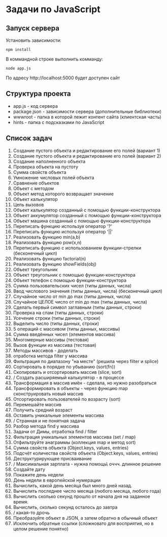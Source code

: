 # Задачи по JavaScript

## Запуск сервера

Установить зависимости:
```
npm install
```

В коммандной строке выполнить комманду:
```
node app.js
```

По адресу http://localhost:5000 будет доступен сайт

## Структура проекта
- app.js - код сервера
- package.json - зависимости сервера (дополнительные библиотеки)
- wwwroot - папка в которой лежит контент сайта (клиентская часть)
- hints - папка с подсказками по JavaScript

## Список задач
1. Создание пустого объекта и редактирование его полей (вариант 1)
2. Создание пустого объекта и редактирование его полей (вариант 2)
3. Создание наполненного объекта
4. Проверка объекта на пустоту
5. Сумма свойств объекта
6. Умножение числовых полей объекта
7. Сравнение объектов
8. Объект с методом
9. Объект метод которого возвращает значение
10. Объект калькулятор
11. Цепь вызовов
12. Объект калькулятор созданный с помощью функции-конструктора
13. Объект аккумулятор созданный с помощью функции-конструктора
14. Объект машина созданный с помощью функции-конструктора
15. Переписать функцию используя оператор '?'
16. Переписать функцию используя оператор '||'
17. Реализовать функцию min(a,b)
18. Реализовать функцию pow(x,n)
19. Переписать функцию с использованием функции-стрелки (бесконечный цикл)
20. Реализовать функцию factorial(n)
21. Реализовать функцию showFields(obj)
22. Объект треугольник
23. Объект треугольник с помощью функции-конструктора
24. Объект телефон с помощью функции-конструктора
25. Сумма пользовательских чисел (типы данных, числа)
26. Ввод числового значения (типы данных, числа) (бесконечный цикл)
27. Случайное число от min до max (типы данных, числа)
28. Случайное ЦЕЛОЕ число от min до max (типы данных, числа)
29. Сделать первый символ заглавным (типы данных, строки)
30. Проверка на спам (типы данных, строки)
31. Усечение строки (типы данных, строки)
32. Выделить число (типы данных, строки)
33. 5 операций с массивом (типы данных, массивы)
34. Сумма введённых чисел (элементов массива)
35. Многомерные массивы (тестовая)
36. Вызов функции из массива (тестовая)
37. Методы массивов - доделать
38. отработка метода filter у массива
39. Фильтрация по диапазону "на месте" (решила через filter и splice)
40. Сортировать в порядке по убыванию (sort(fn))
41. Скопировать и отсортировать массив (slice, sort)
42. / Создать расширяемый калькулятор - в процессе
43. Трансформация в массив имён - сделала, но нужно разобраться
44. Трансформировать в объекты - через функцию map сконструировать новый массив
45. Отсортировать пользователей по возрасту (sort)
46. Перемешайте массив
47. Получить средний возраст
48. Оставить уникальные элементы массива
49. / Странная и не понятная задача
50. Разбор метода find у массива
51. Задачи от Димы, отработка find / filter
52. Фильтрация уникальных элементов массива (set / map)
53. Отфильтруйте анаграммы (коллекция map и метод sort)
54. Сумма свойств объекта (Object.keys, values, entries)
55. Подсчёт количества свойств объекта (Object.keys, values, entries)
56. Деструктурирующее присваивание
57. / Максимальная зарплата - нужна помощь\ оччч. длинное решение
58. Создайте дату
59. Покажите день недели
60. День недели в европейской нумерации
61. Вычислить, какой день месяца был много дней назад.
62. Вычислить последнее число месяца (любого месяца, любого года)
63. Вычислить сколько секунд прошло от начала дня на заданное время.
64. Вычислить, сколько секунд осталось до завтра
65. / какая-то дрочь
66. Преобразуйте объект в JSON, а затем обратно в обычный объект
67. Исключить обратные ссылки (сложновато для восприятия, но в целом решение понятно)

